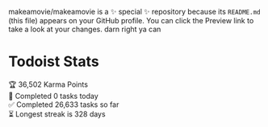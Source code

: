 makeamovie/makeamovie is a ✨ special ✨ repository because its `README.md` (this file) appears on your GitHub profile.
You can click the Preview link to take a look at your changes. darn right ya can

# Todoist Stats

<!-- TODO-IST:START -->
🏆  36,502 Karma Points           
🌸  Completed 0 tasks today           
✅  Completed 26,633 tasks so far           
⏳  Longest streak is 328 days
<!-- TODO-IST:END -->
